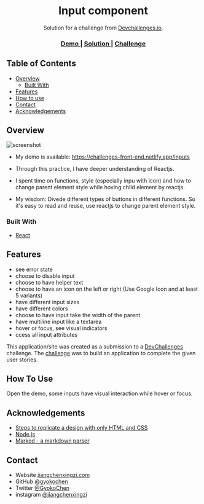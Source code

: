 <!-- Please update value in the {}  -->

<h1 align="center">Input component</h1>

<div align="center">
   Solution for a challenge from  <a href="http://devchallenges.io" target="_blank">Devchallenges.io</a>.
</div>

<div align="center">
  <h3>
    <a href="https://challenges-front-end.netlify.app/inputs">
      Demo
    </a>
    <span> | </span>
    <a href="https://github.com/gyokochen/devchallenges-front-end-developer/tree/master/input-component-master">
      Solution
    </a>
    <span> | </span>
    <a href="https://devchallenges.io/challenges/TSqutYM4c5WtluM7QzGp">
      Challenge
    </a>
  </h3>
</div>

<!-- TABLE OF CONTENTS -->

## Table of Contents

- [Overview](#overview)
  - [Built With](#built-with)
- [Features](#features)
- [How to use](#how-to-use)
- [Contact](#contact)
- [Acknowledgements](#acknowledgements)

<!-- OVERVIEW -->

## Overview

![screenshot](https://github.com/gyokochen/devchallenges-front-end-developer/blob/master/button-component-master/button-component-screenshot.png)

- My demo is available: https://challenges-front-end.netlify.app/inputs

- Through this practice, I have deeper understanding of Reactjs.

- I spent time on functions, style (especially inpu with icon) and how to change parent element style while hoving child element by reactjs.

- My wisdom: Divede different types of buttons in different functions. So it's easy to read and reuse, use reactjs to change parent element style.

### Built With

<!-- This section should list any major frameworks that you built your project using. Here are a few examples.-->

- [React](https://reactjs.org/)

## Features

- see error state
- choose to disable input
- choose to have helper text
- choose to have an icon on the left or right (Use Google Icon and at least 5 variants)
- have different input sizes
- have different colors
- choose to have input take the width of the parent
- have multiline input like a textarea
- hover or focus, see visual indicators
- ccess all input attributes

<!-- List the features of your application or follow the template. Don't share the figma file here :) -->

This application/site was created as a submission to a [DevChallenges](https://devchallenges.io/solutions/bpJxLZow1Qj3puH3Iz4X) challenge. The [challenge](https://devchallenges.io/challenges/TSqutYM4c5WtluM7QzGp) was to build an application to complete the given user stories.

## How To Use

Open the demo, some inputs have visual interaction while hover or focus.

## Acknowledgements

<!-- This section should list any articles or add-ons/plugins that helps you to complete the project. This is optional but it will help you in the future. For exmpale -->

- [Steps to replicate a design with only HTML and CSS](https://devchallenges-blogs.web.app/how-to-replicate-design/)
- [Node.js](https://nodejs.org/)
- [Marked - a markdown parser](https://github.com/chjj/marked)

## Contact

- Website [jiangchenxingzi.com](https://jiangchenxingzi)
- GitHub [@gyokochen](https://github.com/gyokochen)
- Twitter [@GyokoChen](https://twitter.com/GyokoChen)
- instagram [@jiangchenxingzi](https://www.instagram.com/jiangchenxingzi/)
